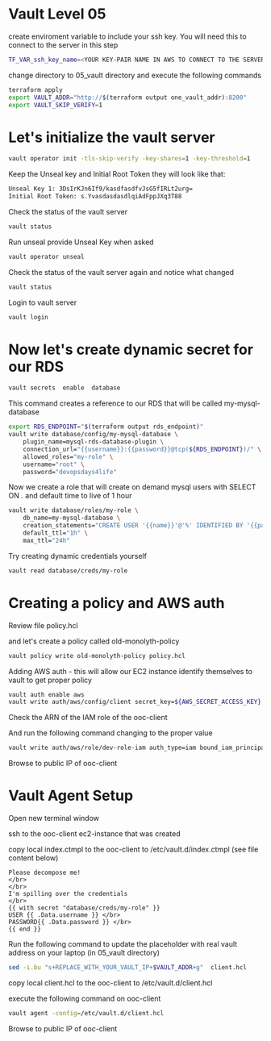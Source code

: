 # Vault Level 05
create enviroment variable to include your ssh key. You will need this to connect to the server in this step
```sh
TF_VAR_ssh_key_name=<YOUR KEY-PAIR NAME IN AWS TO CONNECT TO THE SERVER>
```
change directory to 05_vault directory and execute the following commands
```sh
terraform apply
export VAULT_ADDR="http://$(terraform output one_vault_addr):8200"
export VAULT_SKIP_VERIFY=1
```
# Let's initialize the vault server
```sh
vault operator init -tls-skip-verify -key-shares=1 -key-threshold=1
```

Keep the Unseal key and Initial Root Token they will look like that:
```sh
Unseal Key 1: 3DsIrKJn6If9/kasdfasdfvJsG5fIRLt2urg=
Initial Root Token: s.YvasdasdasdlqiAdFppJXq3T88
```

Check the status of the vault server
```sh
vault status
```
Run unseal provide Unseal Key when asked
```sh
vault operator unseal
```
Check the status of the vault server again and notice what changed
```sh
vault status
```
Login to vault server
```sh
vault login 
```

# Now let's create dynamic secret for our RDS
```sh
vault secrets  enable  database
```
This command creates a reference to our RDS that will be called my-mysql-database
```sh
export RDS_ENDPOINT="$(terraform output rds_endpoint)"
vault write database/config/my-mysql-database \
    plugin_name=mysql-rds-database-plugin \
    connection_url="{{username}}:{{password}}@tcp(${RDS_ENDPOINT})/" \
    allowed_roles="my-role" \
    username="root" \
    password="devopsdays4life"
```

Now we create a role that will create on demand mysql users with  SELECT ON *.* and default time to live of 1 hour
```sh
vault write database/roles/my-role \
    db_name=my-mysql-database \
    creation_statements="CREATE USER '{{name}}'@'%' IDENTIFIED BY '{{password}}';GRANT SELECT ON *.* TO '{{name}}'@'%';" \
    default_ttl="1h" \
    max_ttl="24h"    
```
Try creating dynamic credentials yourself 
```sh
vault read database/creds/my-role    
```

# Creating a policy and AWS auth 
Review file policy.hcl

and let's create a policy called old-monolyth-policy
```sh
vault policy write old-monolyth-policy policy.hcl
```
Adding AWS auth - this will allow our EC2 instance identify themselves to vault to get proper policy
```sh
vault auth enable aws
vault write auth/aws/config/client secret_key=${AWS_SECRET_ACCESS_KEY} access_key=${AWS_ACCESS_KEY_ID}
```
Check the ARN of the IAM role of the ooc-client 

And run the following command changing to the proper value
```sh
vault write auth/aws/role/dev-role-iam auth_type=iam bound_iam_principal_arn=<ARN OF IAM ROLE> policies=old-monolyth-policy max_ttl=500h
```

Browse to public IP of ooc-client

# Vault Agent Setup
Open new terminal window

ssh to the ooc-client ec2-instance that was created

copy local index.ctmpl to the ooc-client to /etc/vault.d/index.ctmpl (see file content below)
```htlm
Please decompose me!
</br>
</br>
I'm spilling over the credentials
</br>
{{ with secret "database/creds/my-role" }}
USER {{ .Data.username }} </br>
PASSWORD{{ .Data.password }} </br>
{{ end }}
```

Run the following command to update the placeholder with real vault address on your laptop (in 05_vault directory)
```sh
sed -i.bu "s+REPLACE_WITH_YOUR_VAULT_IP+$VAULT_ADDR+g"  client.hcl
```

copy  local client.hcl to the ooc-client to /etc/vault.d/client.hcl

execute the following command on ooc-client
```sh
vault agent -config=/etc/vault.d/client.hcl
```
Browse to public IP of ooc-client
